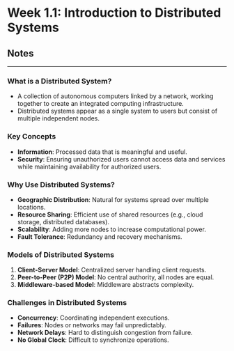 # Week 1.1: Introduction to Distributed Systems
## Notes
---

### What is a Distributed System?
- A collection of autonomous computers linked by a network, working together to create an integrated computing infrastructure.
- Distributed systems appear as a single system to users but consist of multiple independent nodes.

### Key Concepts
- **Information**: Processed data that is meaningful and useful.
- **Security**: Ensuring unauthorized users cannot access data and services while maintaining availability for authorized users.

### Why Use Distributed Systems?
- **Geographic Distribution**: Natural for systems spread over multiple locations.
- **Resource Sharing**: Efficient use of shared resources (e.g., cloud storage, distributed databases).
- **Scalability**: Adding more nodes to increase computational power.
- **Fault Tolerance**: Redundancy and recovery mechanisms.

### Models of Distributed Systems
1. **Client-Server Model**: Centralized server handling client requests.
2. **Peer-to-Peer (P2P) Model**: No central authority, all nodes are equal.
3. **Middleware-based Model**: Middleware abstracts complexity.

### Challenges in Distributed Systems
- **Concurrency**: Coordinating independent executions.
- **Failures**: Nodes or networks may fail unpredictably.
- **Network Delays**: Hard to distinguish congestion from failure.
- **No Global Clock**: Difficult to synchronize operations.

